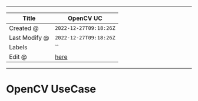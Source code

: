 -----

| Title         | OpenCV UC                                             |
| ------------- | ----------------------------------------------------- |
| Created @     | `2022-12-27T09:18:26Z`                                |
| Last Modify @ | `2022-12-27T09:18:26Z`                                |
| Labels        | \`\`                                                  |
| Edit @        | [here](https://github.com/junxnone/aiwiki/issues/362) |

-----

# OpenCV UseCase
